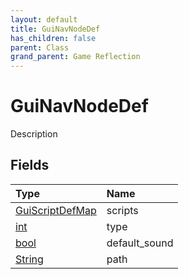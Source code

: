 ```yaml
---
layout: default
title: GuiNavNodeDef
has_children: false
parent: Class
grand_parent: Game Reflection
---
```

# GuiNavNodeDef
Description 

## Fields

| Type | Name |
|:-------------|:--------------|
| [GuiScriptDefMap](/docs/game-reflection/classes/gui_script_def_map) | scripts |
| [int](/docs/game-reflection/enums/int) | type |
| [bool](/docs/game-reflection/components/bool) | default_sound |
| [String](/docs/game-reflection/components/string) | path |

